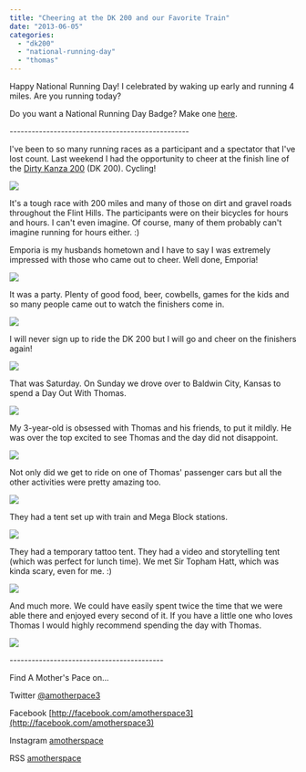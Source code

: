 ```yaml
---
title: "Cheering at the DK 200 and our Favorite Train"
date: "2013-06-05"
categories: 
  - "dk200"
  - "national-running-day"
  - "thomas"
---
```


Happy National Running Day! I celebrated by waking up early and running 4 miles. Are you running today?  

  

Do you want a National Running Day Badge? Make one [here](http://bit.ly/10P9CPQ).  
  
  
\-------------------------------------------------

  
I've been to so many running races as a participant and a spectator that I've lost count. Last weekend I had the opportunity to cheer at the finish line of the [Dirty Kanza 200](http://bit.ly/1b1sbBr) (DK 200). Cycling!   
  
  

[![](images/IMAG1058.jpg)](http://amotherspace.net/wp-content/uploads/2013/06/IMAG10581.jpg)

  
It's a tough race with 200 miles and many of those on dirt and gravel roads throughout the Flint Hills. The participants were on their bicycles for hours and hours. I can't even imagine. Of course, many of them probably can't imagine running for hours either. :)   
  
Emporia is my husbands hometown and I have to say I was extremely impressed with those who came out to cheer. Well done, Emporia!  
  

[![](images/IMAG1056.JPG)](http://2.bp.blogspot.com/-5yRLMoKOUQc/Ua5YQbIYNHI/AAAAAAAAIVg/LaEi9wb-93Y/s1600/IMAG1056.JPG)

  
It was a party. Plenty of good food, beer, cowbells, games for the kids and so many people came out to watch the finishers come in.   
  
  

[![](images/IMAG1052.JPG)](http://3.bp.blogspot.com/-dvVCWD0Zm8U/Ua5YQDh3swI/AAAAAAAAIVc/KNABIYlbGa8/s1600/IMAG1052.JPG)

  
  
I will never sign up to ride the DK 200 but I will go and cheer on the finishers again!  
  
  

[![](images/IMAG1049.jpg)](http://amotherspace.net/wp-content/uploads/2013/06/IMAG10491.jpg)

  
  
That was Saturday. On Sunday we drove over to Baldwin City, Kansas to spend a Day Out With Thomas.  
  
  

[![](images/IMAG1081.jpg)](http://amotherspace.net/wp-content/uploads/2013/06/IMAG10811.jpg)

  
My 3-year-old is obsessed with Thomas and his friends, to put it mildly. He was over the top excited to see Thomas and the day did not disappoint.  
  
  

[![](images/IMG_20130602_111534.JPG)](http://2.bp.blogspot.com/-YsjhEQw9phk/Ua5YQ5Y2dQI/AAAAAAAAIVs/V6CgZqv2La4/s1600/IMG_20130602_111534.JPG)

  
  

  
Not only did we get to ride on one of Thomas' passenger cars but all the other activities were pretty amazing too.   
  
  

[![](images/thomastrainride.jpg)](http://amotherspace.net/wp-content/uploads/2013/06/thomastrainride1.jpg)

  
They had a tent set up with train and Mega Block stations.   
  
  

[![](images/traintables.jpg)](http://amotherspace.net/wp-content/uploads/2013/06/traintables1.jpg)

  
  
They had a temporary tattoo tent. They had a video and storytelling tent (which was perfect for lunch time). We met Sir Topham Hatt, which was kinda scary, even for me. :)  
  
  

[![](images/IMG_8719.JPG)](http://3.bp.blogspot.com/-ALCVwz5NvYE/Ua5YTzF1egI/AAAAAAAAIV8/eH5LZQ-KWGM/s1600/IMG_8719.JPG)

  
And much more. We could have easily spent twice the time that we were able there and enjoyed every second of it. If you have a little one who loves Thomas I would highly recommend spending the day with Thomas.   
  
  

[![](images/IMG_8705.JPG)](http://3.bp.blogspot.com/-_aydACAEcr4/Ua5YSXnDz0I/AAAAAAAAIV0/tgrj97mp2Jc/s1600/IMG_8705.JPG)

  
  
  
  

\------------------------------------------

  

  
Find A Mother's Pace on...  
  
Twitter [@amotherpace3](https://twitter.com/amotherspace3)  
  
Facebook [http://facebook.com/amotherspace3](http://facebook.com/amotherspace3)   
  
Instagram [amotherspace](http://instagram.com/amotherspace)  
  
RSS [amotherspace](http://feeds.feedburner.com/amotherspace)
